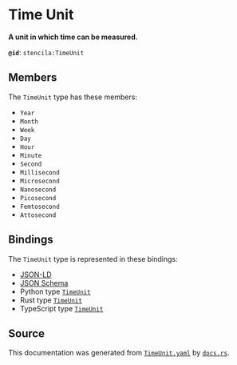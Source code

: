 # Time Unit

**A unit in which time can be measured.**

**`@id`**: `stencila:TimeUnit`

## Members

The `TimeUnit` type has these members:

- `Year`
- `Month`
- `Week`
- `Day`
- `Hour`
- `Minute`
- `Second`
- `Millisecond`
- `Microsecond`
- `Nanosecond`
- `Picosecond`
- `Femtosecond`
- `Attosecond`

## Bindings

The `TimeUnit` type is represented in these bindings:

- [JSON-LD](https://stencila.org/TimeUnit.jsonld)
- [JSON Schema](https://stencila.org/TimeUnit.schema.json)
- Python type [`TimeUnit`](https://github.com/stencila/stencila/blob/main/python/python/stencila/types/time_unit.py)
- Rust type [`TimeUnit`](https://github.com/stencila/stencila/blob/main/rust/schema/src/types/time_unit.rs)
- TypeScript type [`TimeUnit`](https://github.com/stencila/stencila/blob/main/typescript/src/types/TimeUnit.ts)

## Source

This documentation was generated from [`TimeUnit.yaml`](https://github.com/stencila/stencila/blob/main/schema/TimeUnit.yaml) by [`docs.rs`](https://github.com/stencila/stencila/blob/main/rust/schema-gen/src/docs.rs).
